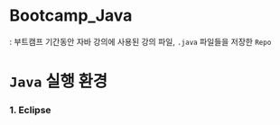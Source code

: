# Bootcamp_Java
: 부트캠프 기간동안 자바 강의에 사용된 강의 파일, `.java` 파일들을 저장한 `Repo`

# `Java` 실행 환경

### 1. Eclipse

